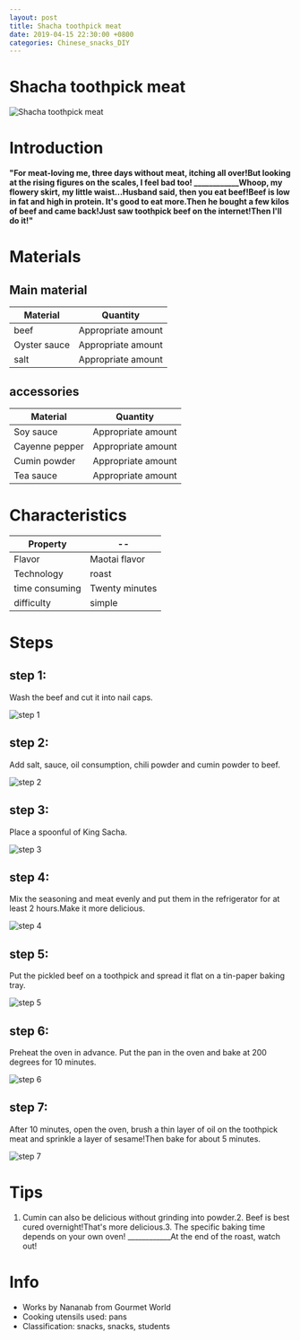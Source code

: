 ```yaml
---
layout: post
title: Shacha toothpick meat
date: 2019-04-15 22:30:00 +0800
categories: Chinese_snacks_DIY
---
```


# Shacha toothpick meat

![Shacha toothpick meat]({{site.baseurl}}/img/413106/413106.jpg)

# Introduction

**"For meat-loving me, three days without meat, itching all over!But looking at the rising figures on the scales, I feel bad too! ____________Whoop, my flowery skirt, my little waist...Husband said, then you eat beef!Beef is low in fat and high in protein. It's good to eat more.Then he bought a few kilos of beef and came back!Just saw toothpick beef on the internet!Then I'll do it!"**

# Materials


## Main material

Material|Quantity
--|--
beef|Appropriate amount
Oyster sauce|Appropriate amount
salt|Appropriate amount

## accessories

Material|Quantity
--|--
Soy sauce|Appropriate amount
Cayenne pepper|Appropriate amount
Cumin powder|Appropriate amount
Tea sauce|Appropriate amount

# Characteristics

Property|--
--|--
Flavor|Maotai flavor
Technology|roast
time consuming|Twenty minutes
difficulty|simple

# Steps

## step 1:

Wash the beef and cut it into nail caps.

![step 1]({{site.baseurl}}/img/413106/1.jpg)

## step 2:

Add salt, sauce, oil consumption, chili powder and cumin powder to beef.

![step 2]({{site.baseurl}}/img/413106/2.jpg)

## step 3:

Place a spoonful of King Sacha.

![step 3]({{site.baseurl}}/img/413106/3.jpg)

## step 4:

Mix the seasoning and meat evenly and put them in the refrigerator for at least 2 hours.Make it more delicious.

![step 4]({{site.baseurl}}/img/413106/4.jpg)

## step 5:

Put the pickled beef on a toothpick and spread it flat on a tin-paper baking tray.

![step 5]({{site.baseurl}}/img/413106/5.jpg)

## step 6:

Preheat the oven in advance. Put the pan in the oven and bake at 200 degrees for 10 minutes.

![step 6]({{site.baseurl}}/img/413106/6.jpg)

## step 7:

After 10 minutes, open the oven, brush a thin layer of oil on the toothpick meat and sprinkle a layer of sesame!Then bake for about 5 minutes.

![step 7]({{site.baseurl}}/img/413106/7.jpg)

# Tips

1. Cumin can also be delicious without grinding into powder.2. Beef is best cured overnight!That's more delicious.3. The specific baking time depends on your own oven! ____________At the end of the roast, watch out!  

# Info

- Works by Nananab from Gourmet World
- Cooking utensils used: pans
- Classification: snacks, snacks, students